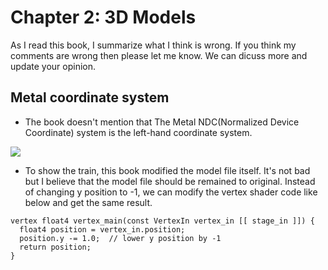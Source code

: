 # Chapter 2: 3D Models

As I read this book, I summarize what I think is wrong. If you think my comments are wrong then please let me know. We can dicuss more and update your opinion.

## Metal coordinate system

* The book doesn't mention that The Metal NDC(Normalized Device Coordinate) system is the left-hand coordinate system.

![](https://upload.wikimedia.org/wikipedia/commons/b/b2/3D_Cartesian_Coodinate_Handedness.jpg)

* To show the train, this book modified the model file itself. It's not bad but I believe that the model file should be remained to original. Instead of changing y position to -1, we can modify the vertex shader code like below and get the same result.

```
vertex float4 vertex_main(const VertexIn vertex_in [[ stage_in ]]) {
  float4 position = vertex_in.position;
  position.y -= 1.0;  // lower y position by -1
  return position;
}
```
